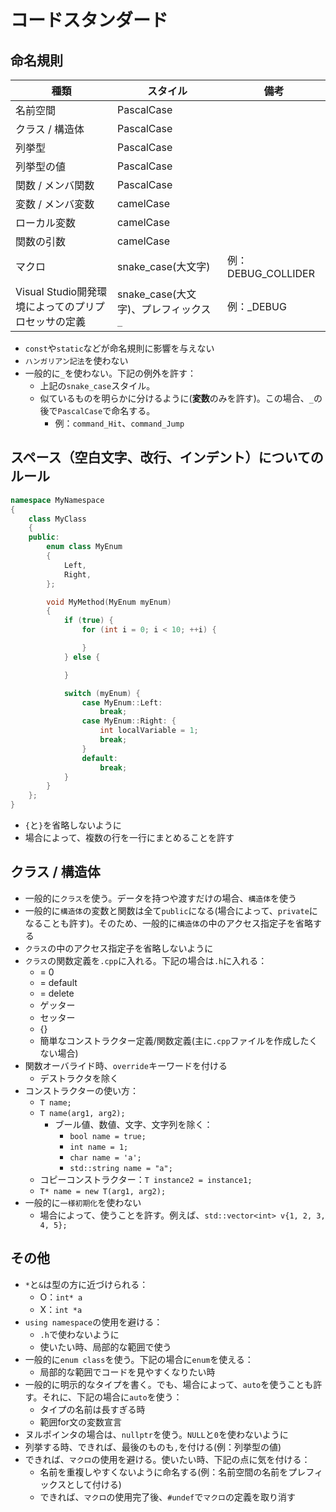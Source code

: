 # コードスタンダード

## 命名規則

| 種類 | スタイル | 備考 |
| ---- | ---- | ---- |
| 名前空間 | PascalCase | |
| クラス / 構造体 | PascalCase | |
| 列挙型 | PascalCase | |
| 列挙型の値 | PascalCase | |
| 関数 / メンバ関数 | PascalCase | |
| 変数 / メンバ変数 | camelCase | |
| ローカル変数 | camelCase | |
| 関数の引数 | camelCase | |
| マクロ | snake_case(大文字) | 例：DEBUG_COLLIDER |
| Visual Studio開発環境によってのプリプロセッサの定義 | snake_case(大文字)、プレフィックス `_` | 例：_DEBUG |

* `const`や`static`などが命名規則に影響を与えない
* `ハンガリアン記法`を使わない
* 一般的に`_`を使わない。下記の例外を許す：
	* 上記の`snake_case`スタイル。
	* 似ているものを明らかに分けるように(**変数**のみを許す)。この場合、`_`の後で`PascalCase`で命名する。
		* 例：`command_Hit`、`command_Jump`

## スペース（空白文字、改行、インデント）についてのルール
``` cpp
namespace MyNamespace
{
	class MyClass
	{
	public:
		enum class MyEnum
		{
			Left,
			Right,
		};

		void MyMethod(MyEnum myEnum)
		{
			if (true) {
				for (int i = 0; i < 10; ++i) {

				}
			} else {

			}

			switch (myEnum) {
				case MyEnum::Left:
					break;
				case MyEnum::Right: {
					int localVariable = 1;
					break;
				}
				default:
					break;
			}
		}
	};
}
```

* `{`と`}`を省略しないように
* 場合によって、複数の行を一行にまとめることを許す

## クラス / 構造体

* 一般的に`クラス`を使う。データを持つや渡すだけの場合、`構造体`を使う
* 一般的に`構造体`の変数と関数は全て`public`になる(場合によって、`private`になることも許す)。そのため、一般的に`構造体`の中のアクセス指定子を省略する
* `クラス`の中のアクセス指定子を省略しないように
* `クラス`の関数定義を`.cpp`に入れる。下記の場合は`.h`に入れる：
	* = 0
	* = default
	* = delete
	* ゲッター
	* セッター
	* {}
	* 簡単なコンストラクター定義/関数定義(主に`.cpp`ファイルを作成したくない場合)
* 関数オーバライド時、`override`キーワードを付ける
	* デストラクタを除く
* コンストラクターの使い方：
	* `T name;`
	* `T name(arg1, arg2);`
		* ブール値、数値、文字、文字列を除く：
			* `bool name = true;`
			* `int name = 1;`
			* `char name = 'a';`
			* `std::string name = "a";`
	* コピーコンストラクター：`T instance2 = instance1;`
	* `T* name = new T(arg1, arg2);`
* 一般的に`一様初期化`を使わない
	* 場合によって、使うことを許す。例えば、`std::vector<int> v{1, 2, 3, 4, 5};`

## その他

* `*`と`&`は型の方に近づけられる：
	* O：`int* a`
	* X：`int *a`
* `using namespace`の使用を避ける：
	* `.h`で使わないように
	* 使いたい時、局部的な範囲で使う
* 一般的に`enum class`を使う。下記の場合に`enum`を使える：
	* 局部的な範囲でコードを見やすくなりたい時
* 一般的に明示的なタイプを書く。でも、場合によって、`auto`を使うことも許す。それに、下記の場合に`auto`を使う：
	* タイプの名前は長すぎる時
	* 範囲for文の変数宣言
* ヌルポインタの場合は、`nullptr`を使う。`NULL`と`0`を使わないように
* 列挙する時、できれば、最後のものも`,`を付ける(例：列挙型の値)
* できれば、`マクロ`の使用を避ける。使いたい時、下記の点に気を付ける：
	* 名前を重複しやすくないように命名する(例：名前空間の名前をプレフィックスとして付ける)
	* できれば、`マクロ`の使用完了後、`#undef`で`マクロ`の定義を取り消す